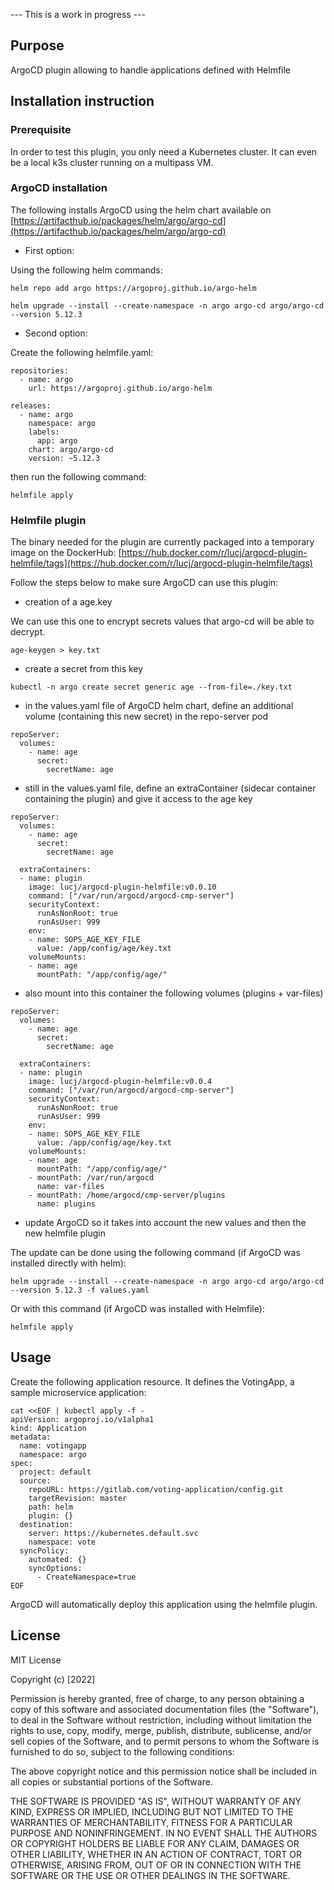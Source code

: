 --- This is a work in progress ---

## Purpose

ArgoCD plugin allowing to handle applications defined with Helmfile

## Installation instruction

### Prerequisite

In order to test this plugin, you only need a Kubernetes cluster. It can even be a local k3s cluster running on a multipass VM.

### ArgoCD installation

The following installs ArgoCD using the helm chart available on [https://artifacthub.io/packages/helm/argo/argo-cd](https://artifacthub.io/packages/helm/argo/argo-cd)

- First option:

Using the following helm commands:

```
helm repo add argo https://argoproj.github.io/argo-helm

helm upgrade --install --create-namespace -n argo argo-cd argo/argo-cd --version 5.12.3
```

- Second option:

Create the following helmfile.yaml:

```
repositories:
  - name: argo
    url: https://argoproj.github.io/argo-helm

releases:
  - name: argo
    namespace: argo
    labels:
      app: argo
    chart: argo/argo-cd
    version: ~5.12.3
```

then run the following command:

```
helmfile apply
```

### Helmfile plugin

The binary needed for the plugin are currently packaged into a temporary image on the DockerHub: [https://hub.docker.com/r/lucj/argocd-plugin-helmfile/tags](https://hub.docker.com/r/lucj/argocd-plugin-helmfile/tags)

Follow the steps below to make sure ArgoCD can use this plugin:

- creation of a age.key

We can use this one to encrypt secrets values that argo-cd will be able to decrypt.

```
age-keygen > key.txt
```

- create a secret from this key

```
kubectl -n argo create secret generic age --from-file=./key.txt
```

- in the values.yaml file of ArgoCD helm chart, define an additional volume (containing this new secret) in the repo-server pod

```
repoServer:
  volumes:
    - name: age
      secret:
        secretName: age
```

- still in the values.yaml file, define an extraContainer (sidecar container containing the plugin) and give it access to the age key

```
repoServer:
  volumes:
    - name: age
      secret:
        secretName: age

  extraContainers:
  - name: plugin
    image: lucj/argocd-plugin-helmfile:v0.0.10
    command: ["/var/run/argocd/argocd-cmp-server"]
    securityContext:
      runAsNonRoot: true
      runAsUser: 999
    env:
    - name: SOPS_AGE_KEY_FILE
      value: /app/config/age/key.txt
    volumeMounts:
    - name: age
      mountPath: "/app/config/age/"
```

- also mount into this container the following volumes (plugins + var-files)

```
repoServer:
  volumes:
    - name: age
      secret:
        secretName: age

  extraContainers:
  - name: plugin
    image: lucj/argocd-plugin-helmfile:v0.0.4
    command: ["/var/run/argocd/argocd-cmp-server"]
    securityContext:
      runAsNonRoot: true
      runAsUser: 999
    env:
    - name: SOPS_AGE_KEY_FILE
      value: /app/config/age/key.txt
    volumeMounts:
    - name: age
      mountPath: "/app/config/age/"
    - mountPath: /var/run/argocd
      name: var-files
    - mountPath: /home/argocd/cmp-server/plugins
      name: plugins
```


- update ArgoCD so it takes into account the new values and then the new helmfile plugin

The update can be done using the following command (if ArgoCD was installed directly with helm):

```
helm upgrade --install --create-namespace -n argo argo-cd argo/argo-cd --version 5.12.3 -f values.yaml
```

Or with this command (if ArgoCD was installed with Helmfile):

```
helmfile apply
```

## Usage

Create the following application resource. It defines the VotingApp, a sample microservice application:

```
cat <<EOF | kubectl apply -f -
apiVersion: argoproj.io/v1alpha1
kind: Application
metadata:
  name: votingapp
  namespace: argo
spec:
  project: default
  source:
    repoURL: https://gitlab.com/voting-application/config.git
    targetRevision: master
    path: helm
    plugin: {}
  destination:
    server: https://kubernetes.default.svc
    namespace: vote
  syncPolicy:
    automated: {}
    syncOptions:
      - CreateNamespace=true
EOF
```

ArgoCD will automatically deploy this application using the helmfile plugin.

## License

MIT License

Copyright (c) [2022]

Permission is hereby granted, free of charge, to any person obtaining a copy
of this software and associated documentation files (the "Software"), to deal
in the Software without restriction, including without limitation the rights
to use, copy, modify, merge, publish, distribute, sublicense, and/or sell
copies of the Software, and to permit persons to whom the Software is
furnished to do so, subject to the following conditions:

The above copyright notice and this permission notice shall be included in all
copies or substantial portions of the Software.

THE SOFTWARE IS PROVIDED "AS IS", WITHOUT WARRANTY OF ANY KIND, EXPRESS OR
IMPLIED, INCLUDING BUT NOT LIMITED TO THE WARRANTIES OF MERCHANTABILITY,
FITNESS FOR A PARTICULAR PURPOSE AND NONINFRINGEMENT. IN NO EVENT SHALL THE
AUTHORS OR COPYRIGHT HOLDERS BE LIABLE FOR ANY CLAIM, DAMAGES OR OTHER
LIABILITY, WHETHER IN AN ACTION OF CONTRACT, TORT OR OTHERWISE, ARISING FROM,
OUT OF OR IN CONNECTION WITH THE SOFTWARE OR THE USE OR OTHER DEALINGS IN THE
SOFTWARE.

